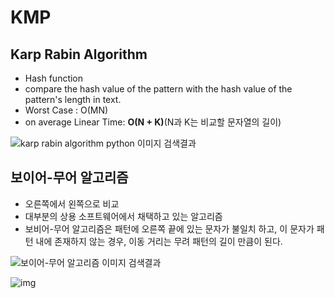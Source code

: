 # KMP



## Karp Rabin Algorithm

- Hash function
- compare the hash value of the pattern with the hash value of the pattern's length in text.
- Worst Case : O(MN)
- on average Linear Time: **O(N + K)**(N과 K는 비교할 문자열의 길이)



![karp rabin algorithm python 이미지 검색결과](https://static.javatpoint.com/tutorial/daa/images/rabin-karp-algorithm2.png)



## 보이어-무어 알고리즘

- 오른쪽에서 왼쪽으로 비교
- 대부분의 상용 소프트웨어에서 채택하고 있는 알고리즘
- 보비어-무어 알고리즘은 패턴에 오른쪽 끝에 있는 문자가 불일치 하고, 이 문자가 패턴 내에 존재하지 않는 경우, 이동 거리는 무려 패턴의 길이 만큼이 된다.

![보이어-무어 알고리즘 이미지 검색결과](https://image3.slideserve.com/5492813/slide8-l.jpg)

![img](https://image3.slideserve.com/5492813/slide9-n.jpg)

